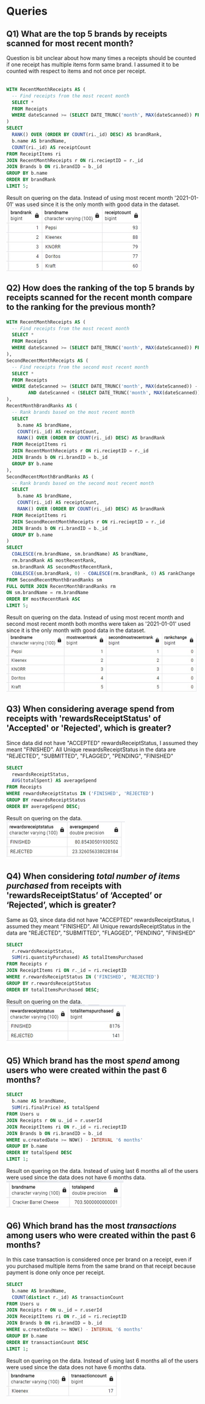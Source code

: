 # Queries


## Q1) What are the top 5 brands by receipts scanned for most recent month?
Question is bit unclear about how many times a receipts should be counted if one receipt has multiple items form same brand. I assumed it to be counted with respect to items and not once per receipt.

```sql

WITH RecentMonthReceipts AS (
  -- Find receipts from the most recent month
  SELECT *
  FROM Receipts
  WHERE dateScanned >= (SELECT DATE_TRUNC('month', MAX(dateScanned)) FROM Receipts)
)
SELECT
  RANK() OVER (ORDER BY COUNT(ri._id) DESC) AS brandRank,
  b.name AS brandName,
  COUNT(ri._id) AS receiptCount
FROM ReceiptItems ri
JOIN RecentMonthReceipts r ON ri.recieptID = r._id
JOIN Brands b ON ri.brandID = b._id
GROUP BY b.name
ORDER BY brandRank
LIMIT 5;

```
Result on quering on the data. Instead of using most recent month '2021-01-01' was used since it is the only month with good data in the dataset.<br>
![Q1](https://github.com/utkarshkolhe/fetch-reciept-analysis/blob/main/query_results/Q1.jpg)

##  Q2) How does the ranking of the top 5 brands by receipts scanned for the recent month compare to the ranking for the previous month?
```sql
WITH RecentMonthReceipts AS (
  -- Find receipts from the most recent month
  SELECT *
  FROM Receipts
  WHERE dateScanned >= (SELECT DATE_TRUNC('month', MAX(dateScanned)) FROM Receipts)
),
SecondRecentMonthReceipts AS (
  -- Find receipts from the second most recent month
  SELECT *
  FROM Receipts
  WHERE dateScanned >= (SELECT DATE_TRUNC('month', MAX(dateScanned)) - INTERVAL '1 month'FROM Receipts)
 		AND dateScanned < (SELECT DATE_TRUNC('month', MAX(dateScanned)) FROM Receipts)
),
RecentMonthBrandRanks AS (
  -- Rank brands based on the most recent month
  SELECT
    b.name AS brandName,
    COUNT(ri._id) AS receiptCount,
    RANK() OVER (ORDER BY COUNT(ri._id) DESC) AS brandRank
  FROM ReceiptItems ri
  JOIN RecentMonthReceipts r ON ri.recieptID = r._id
  JOIN Brands b ON ri.brandID = b._id
  GROUP BY b.name
),
SecondRecentMonthBrandRanks AS (
  -- Rank brands based on the second most recent month
  SELECT
    b.name AS brandName,
    COUNT(ri._id) AS receiptCount,
    RANK() OVER (ORDER BY COUNT(ri._id) DESC) AS brandRank
  FROM ReceiptItems ri
  JOIN SecondRecentMonthReceipts r ON ri.recieptID = r._id
  JOIN Brands b ON ri.brandID = b._id
  GROUP BY b.name
)
SELECT
  COALESCE(rm.brandName, sm.brandName) AS brandName,
  rm.brandRank AS mostRecentRank,
  sm.brandRank AS secondMostRecentRank,
  COALESCE(sm.brandRank, 0) - COALESCE(rm.brandRank, 0) AS rankChange
FROM SecondRecentMonthBrandRanks sm
FULL OUTER JOIN RecentMonthBrandRanks rm
ON sm.brandName = rm.brandName
ORDER BY mostRecentRank ASC
LIMIT 5;

```
Result on quering on the data. Instead of using most recent month and second most recent month both months were taken as '2021-01-01' used since it is the only month with good data in the dataset.<br>
![Q2](https://github.com/utkarshkolhe/fetch-reciept-analysis/blob/main/query_results/Q2.jpg)

## Q3) When considering average spend from receipts with 'rewardsReceiptStatus' of 'Accepted' or 'Rejected', which is greater?

 Since data did not have "ACCEPTED" rewardsReceiptStatus, I assumed they meant "FINISHED".
All Unique  rewardsReceiptStatus in the data are "REJECTED", "SUBMITTED", "FLAGGED", "PENDING", "FINISHED"

```sql
SELECT
  rewardsReceiptStatus,
  AVG(totalSpent) AS averageSpend
FROM Receipts
WHERE rewardsReceiptStatus IN ('FINISHED', 'REJECTED')
GROUP BY rewardsReceiptStatus
ORDER BY averageSpend DESC;
```
Result on quering on the data.<br>
![Q3](https://github.com/utkarshkolhe/fetch-reciept-analysis/blob/main/query_results/Q3.jpg)



## Q4) When considering  _total number of items purchased_  from receipts with 'rewardsReceiptStatus’ of ‘Accepted’ or ‘Rejected’, which is greater?

 Same as Q3, since data did not have "ACCEPTED" rewardsReceiptStatus, I assumed they meant "FINISHED".
All Unique  rewardsReceiptStatus in the data are "REJECTED", "SUBMITTED", "FLAGGED", "PENDING", "FINISHED"

```sql
SELECT
  r.rewardsReceiptStatus,
  SUM(ri.quantityPurchased) AS totalItemsPurchased
FROM Receipts r
JOIN ReceiptItems ri ON r._id = ri.recieptID
WHERE r.rewardsReceiptStatus IN ('FINISHED', 'REJECTED')
GROUP BY r.rewardsReceiptStatus
ORDER BY totalItemsPurchased DESC;
```
Result on quering on the data.<br>
![Q4](https://github.com/utkarshkolhe/fetch-reciept-analysis/blob/main/query_results/Q4.jpg)


## Q5) Which brand has the most  _spend_  among users who were created within the past 6 months?


```sql
SELECT
  b.name AS brandName,
  SUM(ri.finalPrice) AS totalSpend
FROM Users u
JOIN Receipts r ON u._id = r.userId
JOIN ReceiptItems ri ON r._id = ri.recieptID
JOIN Brands b ON ri.brandID = b._id
WHERE u.createdDate >= NOW() - INTERVAL '6 months'
GROUP BY b.name
ORDER BY totalSpend DESC
LIMIT 1;
```
Result on quering on the data. Instead of using last 6 months all of the users were used since the data does not have 6 months data.<br>
![Q5](https://github.com/utkarshkolhe/fetch-reciept-analysis/blob/main/query_results/Q5.jpg)


## Q6) Which brand has the most  _transactions_  among users who were created within the past 6 months?
In this case transaction is considered once per brand on a receipt, even if you purchased multiple items from the same brand on that receipt because payment is done only once per receipt.

```sql
SELECT
  b.name AS brandName,
  COUNT(distinct r._id) AS transactionCount
FROM Users u
JOIN Receipts r ON u._id = r.userId
JOIN ReceiptItems ri ON r._id = ri.recieptID
JOIN Brands b ON ri.brandID = b._id
WHERE u.createdDate >= NOW() - INTERVAL '6 months'
GROUP BY b.name
ORDER BY transactionCount DESC
LIMIT 1;
```
Result on quering on the data. Instead of using last 6 months all of the users were used since the data does not have 6 months data.<br>
![Q6](https://github.com/utkarshkolhe/fetch-reciept-analysis/blob/main/query_results/Q6.jpg)
